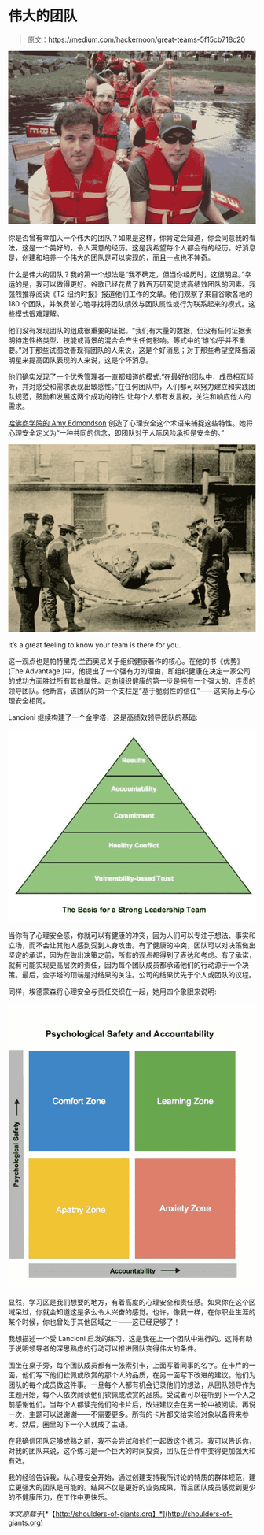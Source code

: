 # 伟大的团队

> 原文：<https://medium.com/hackernoon/great-teams-5f15cb718c20>

![](img/9f726e74154a22e37dc8df80f4dddfc0.png)

你是否曾有幸加入一个伟大的团队？如果是这样，你肯定会知道，你会同意我的看法，这是一个美好的，令人满意的经历。这是我希望每个人都会有的经历。好消息是，创建和培养一个伟大的团队是可以实现的，而且一点也不神奇。

什么是伟大的团队？我的第一个想法是“我不确定，但当你经历时，这很明显。”幸运的是，我可以做得更好。谷歌已经花费了数百万研究促成高绩效团队的因素。我强烈推荐阅读《T2 纽约时报》报道他们工作的文章。他们观察了来自谷歌各地的 180 个团队，并煞费苦心地寻找将团队绩效与团队属性或行为联系起来的模式。这些模式很难理解。

他们没有发现团队的组成很重要的证据。“我们有大量的数据，但没有任何证据表明特定性格类型、技能或背景的混合会产生任何影响。等式中的‘谁’似乎并不重要。”对于那些试图改善现有团队的人来说，这是个好消息；对于那些希望空降摇滚明星来提高团队表现的人来说，这是个坏消息。

他们确实发现了一个优秀管理者一直都知道的模式:“在最好的团队中，成员相互倾听，并对感受和需求表现出敏感性。”在任何团队中，人们都可以努力建立和实践团队规范，鼓励和发展这两个成功的特性:让每个人都有发言权，关注和响应他人的需求。

[哈佛商学院的 Amy Edmondson](https://www.youtube.com/watch?v=LhoLuui9gX8) 创造了心理安全这个术语来捕捉这些特性。她将心理安全定义为“一种共同的信念，即团队对于人际风险承担是安全的。”

![](img/2013eb40778ae1b76b7ac4db13edcc33.png)

It’s a great feeling to know your team is there for you.

这一观点也是帕特里克·兰西奥尼关于组织健康著作的核心。在他的书《优势》(The Advantage )中，他提出了一个强有力的理由，即组织健康在决定一家公司的成功方面胜过所有其他属性。走向组织健康的第一步是拥有一个强大的、连贯的领导团队。他断言，该团队的第一个支柱是“基于脆弱性的信任”——这实际上与心理安全相同。

Lancioni 继续构建了一个金字塔，这是高绩效领导团队的基础:

![](img/858749fe4002f1ffb86ca00c1c718164.png)

当你有了心理安全感，你就可以有健康的冲突，因为人们可以专注于想法、事实和立场，而不会让其他人感到受到人身攻击。有了健康的冲突，团队可以对决策做出坚定的承诺，因为在做出决策之前，所有的观点都得到了表达和考虑。有了承诺，就有可能实现更高层次的责任，因为每个团队成员都承诺他们的行动源于一个决策。最后，金字塔的顶端是对结果的关注。公司的结果优先于个人或团队的议程。

同样，埃德蒙森将心理安全与责任交织在一起，她用四个象限来说明:

![](img/974de4d3fca7247efffcfe8da3c4e89f.png)

显然，学习区是我们想要的地方，有着高度的心理安全和责任感。如果你在这个区域呆过，你就会知道这是多么令人兴奋的感觉。也许，像我一样，在你职业生涯的某个时候，你也曾处于其他区域之一——这已经足够了！

我想描述一个受 Lancioni 启发的练习，这是我在上一个团队中进行的。这将有助于说明领导者的深思熟虑的行动可以推进团队变得伟大的条件。

围坐在桌子旁，每个团队成员都有一张索引卡，上面写着同事的名字。在卡片的一面，他们写下他们钦佩或欣赏的那个人的品质，在另一面写下改进的建议。他们为团队的每个成员做这件事。一旦每个人都有机会记录他们的想法，从团队领导作为主题开始，每个人依次阅读他们钦佩或欣赏的品质。受试者可以在听到下一个人之前感谢他们。当每个人都读完他们的卡片后，改进建议会在另一轮中被阅读。再说一次，主题可以说谢谢——不需要更多。所有的卡片都交给实验对象以备将来参考。然后，圈里的下一个人就成了主语。

在我确信团队足够成熟之前，我不会尝试和他们一起做这个练习。我可以告诉你，对我的团队来说，这个练习是一个巨大的时间投资，团队在合作中变得更加强大和有效。

我的经验告诉我，从心理安全开始，通过创建支持我所讨论的特质的群体规范，建立更强大的团队是可能的。结果不仅是更好的业务成果，而且团队成员感觉到更少的不健康压力，在工作中更快乐。

*本文原载于*[*【http://shoulders-of-giants.org】*](http://shoulders-of-giants.org)